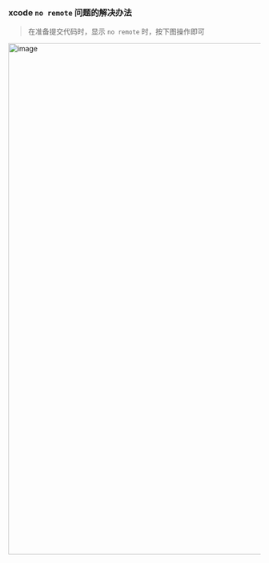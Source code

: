### xcode `no remote` 问题的解决办法
> 在准备提交代码时，显示 `no remote` 时，按下图操作即可

<img width="1020" alt="image" src="https://user-images.githubusercontent.com/29822398/156902608-473f6a36-1ed9-4aad-8011-5c5b6fc434fe.png">
